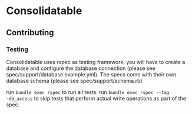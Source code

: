 # Consolidatable

## Contributing
### Testing

Consolidatable uses rspec as testing framework.
you will have to create a database and configure the database connection (please see
spec/support/database.example.yml). The specs come with their own database schema (please see
spec/support/schema.rb)

run `bundle exec rspec` to run all tests.
run `bundle exec rspec --tag ~db_access` to skip tests that perform actual write operations as
part of the spec.
